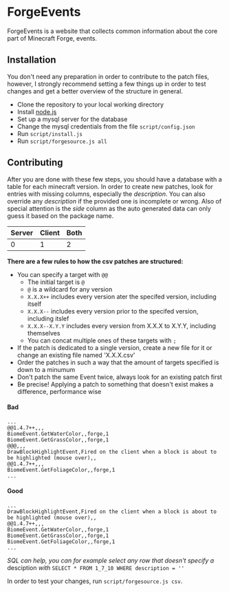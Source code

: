 # ForgeEvents
ForgeEvents is a website that collects common information about the core part of Minecraft Forge, events.
## Installation
You don't need any preparation in order to contribute to the patch files, however, I strongly recommend setting a few things up
in order to test changes and get a better overview of the structure in general.

* Clone the repository to your local working directory
* Install [node.js](http://nodejs.org/download/)
* Set up a mysql server for the database
* Change the mysql credentials from the file `script/config.json`
* Run `script/install.js`
* Run `script/forgesource.js all`

## Contributing
After you are done with these few steps, you should have a database with a table for each minecraft version.
In order to create new patches, look for entries with missing columns, especially the *description*. You can also override
any *description* if the provided one is incomplete or wrong. Also of special attention is the *side* column as the auto generated
data can only guess it based on the package name.

Server | Client | Both
-------|--------|------
   0   |   1    |  2

**There are a few rules to how the csv patches are structured:**
* You can specify a target with `@@`
  * The initial target is `@`
  * `@` is a wildcard for any version
  * `X.X.X++` includes every version ater the specifed version, including itself
  * `X.X.X--` includes every version prior to the specifed version, including itslef
  * `X.X.X--X.Y.Y` includes every version from X.X.X to X.Y.Y, including themselves
  * You can concat multiple ones of these targets with `;`
* If the patch is dedicated to a single version, create a new file for it or change an existing file named 'X.X.X.csv'
* Order the patches in such a way that the amount of targets specified is down to a minumum
* Don't patch the same Event twice, always look for an existing patch first
* Be precise! Applying a patch to something that doesn't exist makes a difference, performance wise

#### Bad
````
...
@@1.4.7++,,,
BiomeEvent.GetWaterColor,,forge,1
BiomeEvent.GetGrassColor,,forge,1
@@@,,,
DrawBlockHighlightEvent,Fired on the client when a block is about to be highlighted (mouse over),,
@@1.4.7++,,,
BiomeEvent.GetFoliageColor,,forge,1
...
````
#### Good
````
...
DrawBlockHighlightEvent,Fired on the client when a block is about to be highlighted (mouse over),,
@@1.4.7++,,,
BiomeEvent.GetWaterColor,,forge,1
BiomeEvent.GetGrassColor,,forge,1
BiomeEvent.GetFoliageColor,,forge,1
...
````
*SQL can help, you can for example select any row that doesn't specify a* desciption *with* `SELECT * FROM 1_7_10 WHERE description = ''`

In order to test your changes, run `script/forgesource.js csv`.

